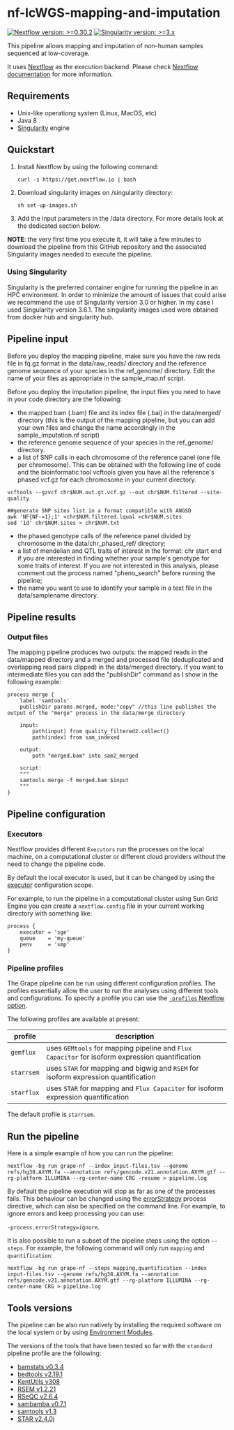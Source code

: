# nf-lcWGS-mapping-and-imputation

[![Nextflow version: >=0.30.2](https://img.shields.io/badge/nextflow-%E2%89%A50.30.2-brightgreen.svg)](http://nextflow.io)
[![Singularity version: >=3.x](https://img.shields.io/badge/singularity-3.x-blue.svg)](http://sylabs.io/singularity)

This pipeline allows mapping and imputation of non-human samples sequenced at low-coverage.

It uses [Nextflow](http://www.nextflow.io) as the execution backend. Please check [Nextflow documentation](http://www.nextflow.io/docs/latest/index.html) for more information.

## Requirements

- Unix-like operationg system (Linux, MacOS, etc)
- Java 8
- [Singularity](http://singularity.lbl.gov) engine

## Quickstart

1. Install Nextflow by using the following command:

    ```
    curl -s https://get.nextflow.io | bash
    ```

2. Download singularity images on /singularity directory:

    ```
    sh set-up-images.sh

    ```
3. Add the input parameters in the /data directory. For more details look at the dedicated section below. 

**NOTE**: the very first time you execute it, it will take a few minutes to download the pipeline from this GitHub repository and the associated Singularity images needed to execute the pipeline.

### Using Singularity

Singularity is the preferred container engine for running the pipeline in an HPC environment. In order to minimize the amount of issues that could arise we recommend the use of Singularity version 3.0 or higher. In my case I used Singularity version 3.6.1. The singularity images used were obtained from docker hub and singularity hub.

## Pipeline input
Before you deploy the mapping pipeline, make sure you have the raw reds file in fq.gz format in the data/raw_reads/ directory and the reference genome sequence of your species in the ref_genome/ directory. Edit the name of your files as appropriate in the sample_map.nf script. 

Before you deploy the imputation pipeline, the input files you need to have in your code directory are the following:
* the mapped bam (.bam) file and its index file (.bai) in the data/merged/ directory (this is the output of the mapping pipeline, but you can add your own files and change the name accordingly in the sample_imputation.nf script)
* the reference genome sequence of your species in the ref_genome/ directory.
* a list of SNP calls in each chromosome of the reference panel (one file per chromosome). This can be obtained with the following line of code and the bioinformatic tool vcftools given you have all the reference's phased vcf.gz for each chromosome in your current directory. 

```
vcftools --gzvcf chr$NUM.out.gt.vcf.gz --out chr$NUM.filtered --site-quality

##generate SNP sites list in a format compatible with ANGSD
awk 'NF{NF-=1};1' <chr$NUM.filtered.lqual >chr$NUM.sites
sed '1d' chr$NUM.sites > chr$NUM.txt

```
* the phased genotype calls of the reference panel divided by chromosome in the data/chr_phased_ref/ directory;
* a list of mendelian and QTL traits of interest in the format: chr start end if you are interested in finding whether your sample's genotype for some traits of interest. If you are not interested in this analysis, please comment out the process named "pheno_search" before running the pipeline;
* the name you want to use to identify your sample in a text file in the data/samplename directory.

## Pipeline results
### Output files

The mapping pipeline produces two outputs: the mapped reads in the data/mapped directory and a merged and processed file (deduplicated and overlapping read pairs clipped) in the data/merged directory. If you want to intermediate files you can add the "publishDir" command as I show in the following example:

```
process	merge { 
    label 'samtools'
    publishDir params.merged, mode:"copy" //this line publishes the output of the "merge" process in the data/merge directory

    input:
        path(input) from quality_filtered2.collect()
        path(index) from sam_indexed

    output:
        path "merged.bam" into sam2_merged     

    script:
    """
    samtools merge -f merged.bam $input                                                                                      
    """
}
```

## Pipeline configuration

### Executors

Nextflow provides different `Executors` run the processes on the local machine, on a computational cluster or different cloud providers without the need to change the pipeline code.

By default the local executor is used, but it can be changed by using  the [executor](https://www.nextflow.io/docs/latest/config.html#scope-executor) configuration scope.

For example, to run the pipeline in a computational cluster using Sun Grid Engine you can create a `nextflow.config` file in your current working directory with something like:

```
process {
    executor = 'sge'
    queue    = 'my-queue'
    penv     = 'smp'
}
```

### Pipeline profiles

The Grape pipeline can be run using different configuration profiles. The profiles essentially allow the user to run the analyses using
different tools and configurations. To specify a profile you can use the [`-profiles` Nextflow option](http://www.nextflow.io/docs/latest/config.html#config-profiles).

The following profiles are available at present:


profile | description
|-|-|
 `gemflux`  | uses `GEMtools` for mapping pipeline and `Flux Capacitor` for isoform expression quantification
 `starrsem` | uses `STAR` for mapping and bigwig and `RSEM` for isoform expression quantification
 `starflux` | uses `STAR` for mapping and `Flux Capacitor` for isoform expression quantification

The default profile is `starrsem`.

## Run the pipeline

Here is a simple example of how you can run the pipeline:

```
nextflow -bg run grape-nf --index input-files.tsv --genome refs/hg38.AXYM.fa --annotation refs/gencode.v21.annotation.AXYM.gtf --rg-platform ILLUMINA --rg-center-name CRG -resume > pipeline.log
```

By default the pipeline execution will stop as far as one of the processes fails. This behaviour can be changed using the [errorStrategy](http://www.nextflow.io/docs/latest/process.html#errorstrategy) process directive, which can also be specified on the command line. For example, to ignore errors and keep processing you can use:

`-process.errorStrategy=ignore`.

It is also possible to run a subset of the pipeline steps using the option ``--steps``. For example, the following command will only run ``mapping`` and ``quantification``:

```
nextflow -bg run grape-nf --steps mapping,quantification --index input-files.tsv --genome refs/hg38.AXYM.fa --annotation refs/gencode.v21.annotation.AXYM.gtf --rg-platform ILLUMINA --rg-center-name CRG > pipeline.log
```

##  Tools versions

The pipeline can be also run natively by installing the required software on the local system or by using [Environment Modules](http://www.nextflow.io/docs/latest/process.html?#module).

The versions of the tools that have been tested so far with the `standard` pipeline profile are the following:

- [bamstats v0.3.4](https://github.com/guigolab/bamstats/releases/tag/v0.3.4)
- [bedtools v2.19.1](https://github.com/arq5x/bedtools2/releases/tag/v2.19.1)
- [KentUtils v308](https://github.com/ucscGenomeBrowser/kent/releases/tag/v308_base)
- [RSEM v1.2.21](https://github.com/deweylab/RSEM/releases/tag/v1.2.21)
- [RSeQC v2.6.4](http://rseqc.sourceforge.net/)
- [sambamba v0.7.1](https://github.com/biod/sambamba/releases/tag/v0.7.1)
- [samtools v1.3](https://github.com/samtools/samtools/releases/tag/1.3.1)
- [STAR v2.4.0j](https://github.com/alexdobin/STAR/releases/tag/STAR_2.4.0j)

